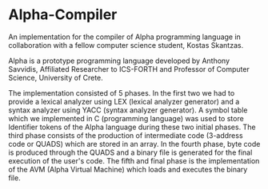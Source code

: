 # Alpha-Compiler
An implementation for the compiler of Alpha programming language in collaboration
with a fellow computer science student, Kostas Skantzas.

Alpha is a prototype programming language developed by Anthony Savvidis,
Affiliated Researcher to ICS-FORTH and Professor of Computer Science, University of Crete.

The implementation consisted of 5 phases. In the first two we had to provide a lexical analyzer
using LEX (lexical analyzer generator) and a syntax analyzer using YACC (syntax analyzer
generator). A symbol table which we implemented in C (programming language) was used to store Identifier
tokens of the Alpha language during these two initial phases.
The third phase consists of the production of intermediate code (3-address code or QUADS) which are
stored in an array.
In the fourth phase, byte code is produced through the QUADS and a binary file is generated for the final
execution of the user's code.
The fifth and final phase is the implementation of the AVM (Alpha Virtual Machine) which loads and executes
the binary file.

